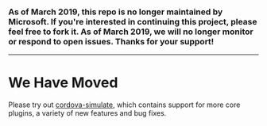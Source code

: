 ### As of March 2019, this repo is no longer maintained by Microsoft. If you're interested in continuing this project, please feel free to fork it. As of March 2019, we will no longer monitor or respond to open issues. Thanks for your support!

---

# We Have Moved

Please try out [cordova-simulate](https://github.com/Microsoft/cordova-simulate), which contains support for more core plugins, a variety of new features and bug fixes.
